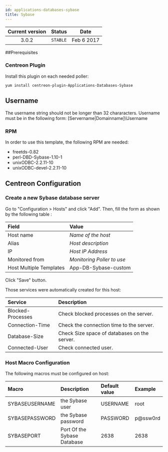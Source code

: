 ```yaml
---
id: applications-databases-sybase
title: Sybase
---
```


| Current version | Status | Date |
| :-: | :-: | :-: |
| 3.0.2 | `STABLE` | Feb  6 2017 |

\#\#Prerequisites

### Centreon Plugin

Install this plugin on each needed poller:

``` shell
yum install centreon-plugin-Applications-Databases-Sybase
```

## Username

The username string should not be longer than 32 chararacters. Username must be in the following form:
\[Servername|Domainname\]\\Username

### RPM

In order to use this template, the following RPM are needed:

  - freetds-0.82
  - perl-DBD-Sybase-1.10-1
  - unixODBC-2.2.11-10
  - unixODBC-devel-2.2.11-10

## Centreon Configuration

### Create a new Sybase database server

Go to "Configuration \> Hosts" and click "Add". Then, fill the form as shown by the following table :

| Field                   | Value                      |
| :---------------------- | :------------------------- |
| Host name               | *Name of the host*         |
| Alias                   | *Host description*         |
| IP                      | *Host IP Address*          |
| Monitored from          | *Monitoring Poller to use* |
| Host Multiple Templates | App-DB-Sybase-custom       |

Click "Save" button.

Those services were automatically created for this host:

| Service           | Description                                  |
| :---------------- | :------------------------------------------- |
| Blocked-Processes | Check blocked processes on the server.       |
| Connection-Time   | Check the connection time to the server.     |
| Database-Size     | Check Size space of databases on the server. |
| Connected-User    | Check connected user.                        |

### Host Macro Configuration

The following macros must be configured on host:

| Macro          | Description                 | Default value | Example  |
| :------------- | :-------------------------- | :------------ | :------- |
| SYBASEUSERNAME | the Sybase user             | USERNAME      | root     |
| SYBASEPASSWORD | the Sybase password         | PASSWORD      | p@ssw0rd |
| SYBASEPORT     | Port Of the Sybase Database | 2638          | 2638     |


